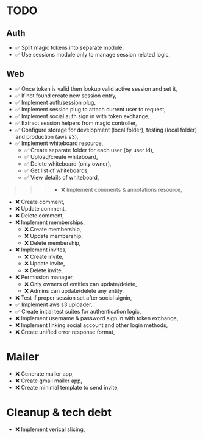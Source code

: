 # TODO

## Auth

* ✅ Split magic tokens into separate module,
* ✅ Use sessions module only to manage session related logic,

## Web

* ✅ Once token is valid then lookup valid active session and set it,
* ✅ If not found create new session entry,
* ✅ Implement auth/session plug,
* ✅ Implement session plug to attach current user to request,
* ✅ Implement social auth sign in with token exchange,
* ✅ Extract session helpers from magic controller,
* ✅ Configure storage for development (local folder), testing (local folder) and production (aws s3),
* ✅ Implement whiteboard resource,
  * ✅ Create separate folder for each user (by user id),
  * ✅ Upload/create whiteboard,
  * ✅ Delete whiteboard (only owner),
  * ✅ Get list of whiteboards,
  * ✅ View details of whiteboard,
>>> * ❌ Implement comments & annotations resource,
  * ❌ Create comment,
  * ❌ Update comment,
  * ❌ Delete comment,
* ❌ Implement memberships,
  * ❌ Create membership,
  * ❌ Update membership,
  * ❌ Delete membership,
* ❌ Implement invites,
  * ❌ Create invite,
  * ❌ Update invite,
  * ❌ Delete invite,
* ❌ Permission manager,
  * ❌ Only owners of entities can update/delete,
  * ❌ Admins can update/delete any entity,
* ❌ Test if proper session set after social signin,
* ✅ Implement aws s3 uploader,
* ✅ Create initial test suites for authentication logic,
* ❌ Implement username & password sign in with token exchange,
* ❌ Implement linking social account and other login methods,
* ❌ Create unified error response format,

# Mailer

* ❌ Generate mailer app,
* ❌ Create gmail mailer app,
* ❌ Create minimal template to send invite,

# Cleanup & tech debt

* ❌ Implement verical slicing,
